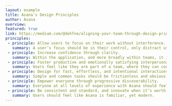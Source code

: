 ```yaml
---
layout: example
title: Asana's Design Principles
author: Asana
overview:
featured: true
link: https://medium.com/@dehfne/aligning-your-team-through-design-principles-a1d39bd1f55e
principles:
 - principle: Allow users to focus on their work without interference.
   summary: A user’s focus should be in their control, only distract users with changes that are personally relevant.
 - principle: Increase confidence through clarity.
   summary: Within the application, and more broadly within teams, it is unambiguous what is happening and why.
 - principle: Foster productive and emotionally satisfying interpersonal dynamics.
   summary: Users feel like they are part of a team, where they can count on each other to do their part, and feel like they’re moving forward towards a common goal.
 - principle: Design for fast, effortless, and intentional interactions.
   summary: Simple and common tasks should be frictionless and obvious; complex tasks should feel efficient and delightful. But, speed should not lead to inaccuracies.
 - principle: Empower everyone through progressive discoverability.
   summary: Everyone at all levels of experience with Asana should feel like they know how to use the product, regardless of how many features they use.
 - principle: Be consistent and standard, and innovate when it’s worth it.
   summary: Users should feel like Asana is familiar, yet modern.
---
```

